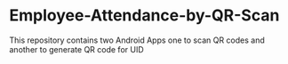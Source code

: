 # Employee-Attendance-by-QR-Scan

This repository contains two Android Apps one to scan QR codes and another to generate QR code for UID
